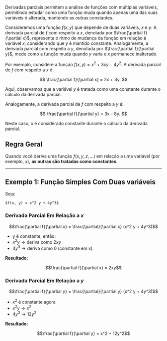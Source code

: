 Derivadas parciais permitem a análise de funções com múltiplas variáveis, permitindo estudar como uma função muda quando apenas uma das suas variáveis é alterada, mantendo as outras constantes.

Consideremos uma função $f(x, y)$ que depende de duas variáveis, $x$ e $y$. A derivada parcial de $f$ com respeito a $x$, denotada por $\frac{\partial f}{\partial x}$, representa o ritmo de mudança da função em relação à variável $x$, considerando que $y$ é mantido constante. Analogamente, a derivada parcial com respeito a $y$, denotada por $\frac{\partial f}{\partial y}$, mede como a função muda quando $y$ varia e $x$ permanece inalterado.

Por exemplo, considere a função $f(x, y) = x^2 + 3xy - 4y^2$. A derivada parcial de $f$ com respeito a $x$ é:

$$
\frac{\partial f}{\partial x} = 2x + 3y.
$$

Aqui, observamos que a variável $y$ é tratada como uma constante durante o cálculo da derivada parcial.

Analogamente, a derivada parcial de $f$ com respeito a $y$ é:

$$
\frac{\partial f}{\partial y} = 3x - 8y.
$$

Neste caso, $x$ é considerado constante durante o cálculo da derivada parcial.

## Regra Geral

Quando você deriva uma função $f(x, y, z, \ldots)$ em relação a uma variável (por exemplo, $x$), **as outras são tratadas como constantes**.

---

## **Exemplo 1: Função Simples Com Duas variáveis**

Seja:

	$f(x, y) = x^2 y + 4y^3$

### **Derivada Parcial Em Relação a** $x$

$$\frac{\partial f}{\partial x} = \frac{\partial}{\partial x} (x^2 y + 4y^3)$$

- y é constante, então:
- $x^2 y \rightarrow \text{deriva como } 2xy$
- $4y^3 \rightarrow \text{deriva como } 0$ (constante em x)

**Resultado:**

$$\frac{\partial f}{\partial x} = 2xy$$

### **Derivada Parcial Em Relação a** $y$

$$\frac{\partial f}{\partial y} = \frac{\partial}{\partial y} (x^2 y + 4y^3)$$

- $x^2$ é constante agora
- $x^2 y \rightarrow x^2$
- $4y^3 \rightarrow 12y^2$

**Resultado:**

$$\frac{\partial f}{\partial y} = x^2 + 12y^2$$
